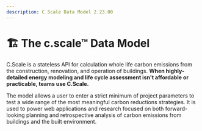 ```yaml
---
description: C.Scale Data Model 2.23.00
---
```


# 🏗 The c.scale™ Data Model

C.Scale is a stateless API for calculation whole life carbon emissions from the construction, renovation, and operation of buildings. **When highly-detailed energy modeling and life cycle assessment isn't affordable or practicable, teams use C.Scale.**&#x20;

The model allows a user to enter a strict minimum of project parameters to test a wide range of the most meaningful carbon reductions strategies. It is used to power web applications and research focused on both forward-looking planning and retrospective analysis of carbon emissions from buildings and the built environment.
